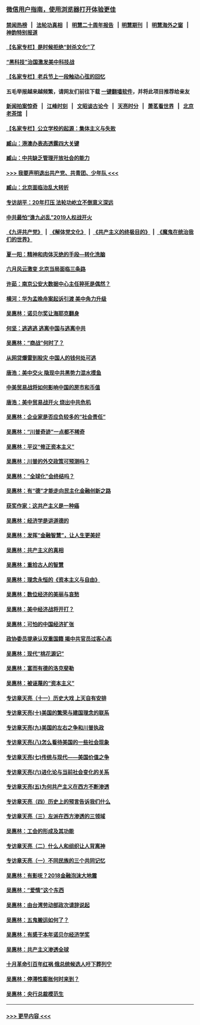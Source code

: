 ### [微信用户指南，使用浏览器打开体验更佳](https://github.com/gfw-breaker/banned-news1/blob/master/indexes/wechat-guide.md?t=0)
#### [禁闻热榜](热点新闻.md?t=0)  &nbsp;&nbsp;|&nbsp;&nbsp; [法轮功真相](https://github.com/gfw-breaker/truth/blob/master/README.md?t=0) &nbsp;&nbsp;|&nbsp;&nbsp; [明慧二十周年报告](https://github.com/gfw-breaker/mh-reports/blob/master/README.md?t=0) &nbsp;&nbsp;|&nbsp;&nbsp;[明慧期刊](https://github.com/gfw-breaker/mh-qikan) &nbsp;&nbsp;|&nbsp;&nbsp; [明慧海外之窗](https://github.com/gfw-breaker/mh-news/blob/master/README.md?t=0) &nbsp;&nbsp;|&nbsp;&nbsp; [神韵特别报道](https://github.com/gfw-breaker/mh-news/blob/master/shenyun.md?t=0)
#### [【名家专栏】是时候拒绝“封杀文化”了](../pages/nsc423/n11814093.md?t=02141055) 
#### [“黑科技”治国激发美中科技战](../pages/nsc423/n11638056.md?t=02141055) 
#### [【名家专栏】老兵节上一段触动心弦的回忆](../pages/nsc423/n11646016.md?t=02141055) 
#### 五毛举报越来越频繁，请网友们前往下载 [一键翻墙软件](https://github.com/gfw-breaker/ssr-accounts)，并将此项目推荐给亲友
#### [新闻拍案惊奇](https://github.com/gfw-breaker/banned-news1/blob/master/pages/link4.md) &nbsp;&nbsp;|&nbsp;&nbsp; [江峰时刻](https://github.com/gfw-breaker/banned-news1/blob/master/pages/link4.md) &nbsp;&nbsp;|&nbsp;&nbsp; [文昭谈古论今](https://github.com/gfw-breaker/banned-news1/blob/master/pages/link4.md) &nbsp;&nbsp;|&nbsp;&nbsp; [天亮时分](https://github.com/gfw-breaker/banned-news1/blob/master/pages/link4.md) &nbsp;&nbsp;|&nbsp;&nbsp; [萧茗看世界](https://github.com/gfw-breaker/banned-news1/blob/master/pages/link4.md) &nbsp;&nbsp;|&nbsp;&nbsp; [北京老茶馆](https://github.com/gfw-breaker/banned-news1/blob/master/pages/link4.md) &nbsp;&nbsp;|&nbsp;&nbsp; 
#### [【名家专栏】公立学校的起源：集体主义与失败](../pages/nsc423/n11601833.md?t=02141055) 
#### [臧山：港澳办表态透露四大关键](../pages/nsc423/n11421628.md?t=02141055) 
#### [臧山：中共缺乏管理开放社会的能力](../pages/nsc423/n11407457.md?t=02141055) 
#### [>>> 我要声明退出共产党、共青团、少年队 <<<](https://github.com/begood0513/goodnews/blob/master/quit/letter.md) 
#### [臧山：北京面临治乱大转折](../pages/nsc423/n11406895.md?t=02141055) 
#### [专访胡平：20年打压 法轮功屹立不倒意义深远](../pages/nsc423/n11398800.md?t=02141055) 
#### [中共最怕“逢九必乱”2019人权战开火](../pages/nsc423/n11385248.md?t=02141055) 
#### [《九评共产党》](https://github.com/begood0513/9ping.md/blob/master/README.md) &nbsp;|&nbsp; [《解体党文化》](../../../../jtdwh.md/blob/master/README.md)  &nbsp;|&nbsp; [《共产主义的终极目的》](../../../../gczydzjmd.md/blob/master/README.md) &nbsp;|&nbsp; [《魔鬼在统治我们的世界》](../../../../mgztzwmdsj.md/blob/master/README.md) 
#### [夏一阳：精神和肉体灭绝的手段—转化洗脑](../pages/nsc423/n11368250.md?t=02141055) 
#### [六月风云激变 北京当局面临三条路](../pages/nsc423/n11313668.md?t=02141055) 
#### [许茹：南京公安大数据中心主任猝死是偶然？](../pages/nsc423/n11064744.md?t=02141055) 
#### [横河：华为孟晚舟案起诉引渡 美中角力升级](../pages/nsc423/n11027230.md?t=02141055) 
#### [吴惠林：诺贝尔奖让海耶克翻身](../pages/nsc423/n10890049.md?t=02141055) 
#### [何坚：逃逃逃 逃离中国与逃离中共](../pages/nsc423/n10592891.md?t=02141055) 
#### [吴惠林：“商战”何时了？](../pages/nsc423/n10573558.md?t=02141055) 
#### [从网贷爆雷到股灾 中国人的钱何处可逃](../pages/nsc423/n10572800.md?t=02141055) 
#### [唐浩：美中交火 隐现中共黑势力混水摸鱼](../pages/nsc423/n10544040.md?t=02141055) 
#### [中美贸易战将如何影响中国的房市和币值](../pages/nsc423/n10543697.md?t=02141055) 
#### [唐浩：美中贸易战开火 烧出中共危机](../pages/nsc423/n10540126.md?t=02141055) 
#### [吴惠林：企业家是否应负较多的“社会责任”](../pages/nsc423/n10535022.md?t=02141055) 
#### [吴惠林：“川普奇迹”一点都不稀奇](../pages/nsc423/n10512808.md?t=02141055) 
#### [吴惠林：平议“修正资本主义”](../pages/nsc423/n10495724.md?t=02141055) 
#### [吴惠林：川普的外交政策可预测吗？](../pages/nsc423/n10462387.md?t=02141055) 
#### [吴惠林：“全球化”会终结吗？](../pages/nsc423/n10452838.md?t=02141055) 
#### [吴惠林：有“德”才能走向民主化金融创新之路](../pages/nsc423/n10432292.md?t=02141055) 
#### [获奖作家：这共产主义是一种癌](../pages/nsc423/n10431541.md?t=02141055) 
#### [吴惠林：经济学是讲道德的](../pages/nsc423/n10398014.md?t=02141055) 
#### [吴惠林：发挥“金融智慧”，让人生更美好](../pages/nsc423/n10375019.md?t=02141055) 
#### [吴惠林：共产主义的真相](../pages/nsc423/n10351394.md?t=02141055) 
#### [吴惠林：重拾古人的智慧](../pages/nsc423/n10337691.md?t=02141055) 
#### [吴惠林：理念永恒的《资本主义与自由》](../pages/nsc423/n10316274.md?t=02141055) 
#### [吴惠林：数位经济的美丽与哀愁](../pages/nsc423/n10292946.md?t=02141055) 
#### [吴惠林：美中经济战将开打？](../pages/nsc423/n10258825.md?t=02141055) 
#### [吴惠林：可怕的中国经济扩张](../pages/nsc423/n10219147.md?t=02141055) 
#### [政协委员提承认双重国籍 揭中共官员过客心态](../pages/nsc423/n10208809.md?t=02141055) 
#### [吴惠林：现代“桃花源记”](../pages/nsc423/n10185234.md?t=02141055) 
#### [吴惠林：富而有德的洛克斐勒](../pages/nsc423/n10142264.md?t=02141055) 
#### [吴惠林：被诬蔑的“资本主义”](../pages/nsc423/n10124816.md?t=02141055) 
#### [专访章天亮（十一）历史大戏 上天自有安排](../pages/nsc423/n10094905.md?t=02141055) 
#### [专访章天亮(十)美国的繁荣与建国理念的联系](../pages/nsc423/n10094899.md?t=02141055) 
#### [专访章天亮(九)美国的左右之争和川普执政](../pages/nsc423/n10094889.md?t=02141055) 
#### [专访章天亮(八)怎么看待美国的一些社会现象](../pages/nsc423/n10094857.md?t=02141055) 
#### [专访章天亮(七)传统与现代——美国价值之争](../pages/nsc423/n10093140.md?t=02141055) 
#### [专访章天亮(六)进化论与当前社会变化的关系](../pages/nsc423/n10092036.md?t=02141055) 
#### [专访章天亮(五)为何共产主义在西方不断渗透](../pages/nsc423/n10083620.md?t=02141055) 
#### [专访章天亮（四）历史上的预言告诉我们什么](../pages/nsc423/n10083606.md?t=02141055) 
#### [专访章天亮（三）左派在西方渗透的三领域](../pages/nsc423/n10081115.md?t=02141055) 
#### [吴惠林：工会的形成及其功能](../pages/nsc423/n10080633.md?t=02141055) 
#### [专访章天亮（二）什么人和组织让人背离神](../pages/nsc423/n10076637.md?t=02141055) 
#### [专访章天亮（一）不同民族的三个共同记忆](../pages/nsc423/n10074188.md?t=02141055) 
#### [吴惠林：有影呒？2018金融泡沫大地震](../pages/nsc423/n10040534.md?t=02141055) 
#### [吴惠林：“爱情”这个东西](../pages/nsc423/n10019423.md?t=02141055) 
#### [吴惠林：由台湾劳动部政次请辞说起](../pages/nsc423/n9979679.md?t=02141055) 
#### [吴惠林：五鬼搬运如何了？](../pages/nsc423/n9925338.md?t=02141055) 
#### [吴惠林：有感于本年诺贝尔经济学奖](../pages/nsc423/n9871883.md?t=02141055) 
#### [吴惠林：共产主义渗透全球](../pages/nsc423/n9812748.md?t=02141055) 
#### [十月革命引百年红祸 俄总统候选人吁下葬列宁](../pages/nsc423/n9810182.md?t=02141055) 
#### [吴惠林：停滞性膨胀何时来到？](../pages/nsc423/n9764136.md?t=02141055) 
#### [吴惠林：央行总裁模范生](../pages/nsc423/n9728134.md?t=02141055) 

----
#### [ >>> 更早内容 <<< ](../indexes/nsc423-earlier.md)
